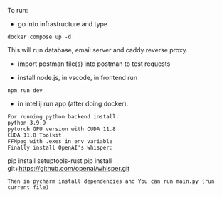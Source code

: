 To run:
- go into infrastructure and type
```
docker compose up -d
```
This will run database, email server and caddy reverse proxy.

- import postman file(s) into postman to test requests

- install node.js, in vscode, in frontend run
```
npm run dev
```
- in intellij run app (after doing docker).

```
For running python backend install:
python 3.9.9
pytorch GPU version with CUDA 11.8
CUDA 11.8 Toolkit
FFMpeg with .exes in env variable
Finally install OpenAI's whisper:
```
pip install setuptools-rust
pip install git+https://github.com/openai/whisper.git
```
Then in pycharm install dependencies and You can run main.py (run current file)
